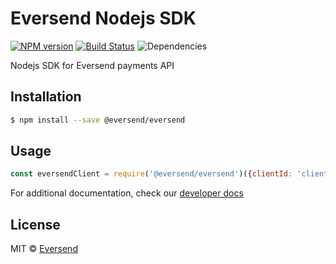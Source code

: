 # Eversend Nodejs SDK

[![NPM version][npm-image]][npm-url] [![Build Status][travis-image]][travis-url] ![Dependencies](https://img.shields.io/librariesio/release/npm/@eversend/eversend)

Nodejs SDK for Eversend payments API

## Installation

```sh
$ npm install --save @eversend/eversend
```

## Usage

```js
const eversendClient = require('@eversend/eversend')({clientId: 'clientId', clientSecret: 'clientSecret'});
```

For additional documentation, check our [developer docs](https://developer.eversend.co/docs)
## License

MIT © [Eversend]()


[npm-image]: https://badge.fury.io/js/eversend-sdk-node.svg
[npm-url]: https://npmjs.org/package/eversend-sdk-node
[travis-image]: https://travis-ci.com/eversend/eversend-sdk-node.svg?branch=master
[travis-url]: https://travis-ci.com/eversend/eversend-sdk-node
[daviddm-image]: https://david-dm.org/eversend/eversend-sdk-node.svg?theme=shields.io
[daviddm-url]: https://david-dm.org/eversend/eversend-sdk-node
